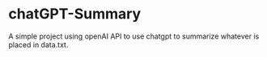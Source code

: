 # chatGPT-Summary

A simple project using openAI API to use chatgpt to summarize whatever is placed in data.txt. 
